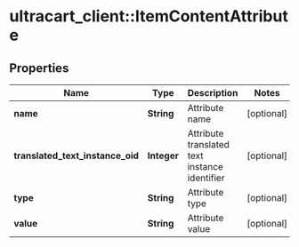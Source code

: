 # ultracart_client::ItemContentAttribute

## Properties
Name | Type | Description | Notes
------------ | ------------- | ------------- | -------------
**name** | **String** | Attribute name | [optional] 
**translated_text_instance_oid** | **Integer** | Attribute translated text instance identifier | [optional] 
**type** | **String** | Attribute type | [optional] 
**value** | **String** | Attribute value | [optional] 


